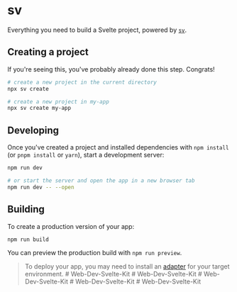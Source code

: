 # sv

Everything you need to build a Svelte project, powered by [`sv`](https://github.com/sveltejs/cli).

## Creating a project

If you're seeing this, you've probably already done this step. Congrats!

```sh
# create a new project in the current directory
npx sv create

# create a new project in my-app
npx sv create my-app
```

## Developing

Once you've created a project and installed dependencies with `npm install` (or `pnpm install` or `yarn`), start a development server:

```sh
npm run dev

# or start the server and open the app in a new browser tab
npm run dev -- --open
```

## Building

To create a production version of your app:

```sh
npm run build
```

You can preview the production build with `npm run preview`.

> To deploy your app, you may need to install an [adapter](https://svelte.dev/docs/kit/adapters) for your target environment.
#   W e b - D e v - S v e l t e - K i t  
 #   W e b - D e v - S v e l t e - K i t  
 #   W e b - D e v - S v e l t e - K i t  
 #   W e b - D e v - S v e l t e - K i t  
 #   W e b - D e v - S v e l t e - K i t  
 